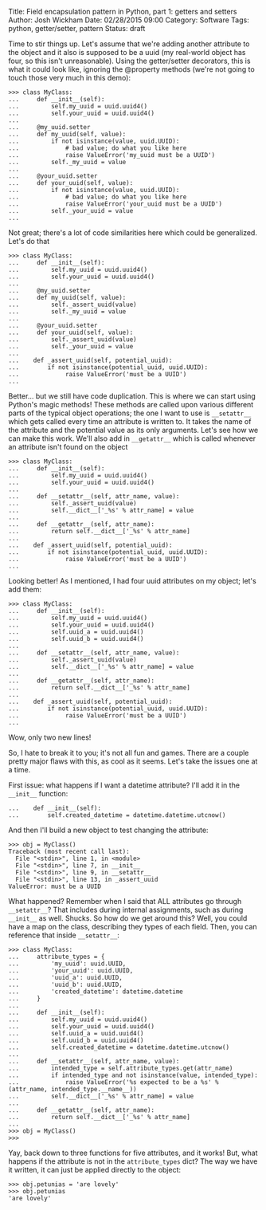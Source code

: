 Title: Field encapsulation pattern in Python, part 1: getters and setters
Author: Josh Wickham
Date: 02/28/2015 09:00
Category: Software
Tags: python, getter/setter, pattern
Status: draft


Time to stir things up. Let's assume that we're adding another attribute to the object and it also is supposed to be a
uuid (my real-world object has four, so this isn't unreasonable). Using the getter/setter decorators, this is what it
could look like, ignoring the @property methods (we're not going to touch those very much in this demo):

    >>> class MyClass:
    ...     def __init__(self):
    ...         self.my_uuid = uuid.uuid4()
    ...         self.your_uuid = uuid.uuid4()
    ...
    ...     @my_uuid.setter
    ...     def my_uuid(self, value):
    ...         if not isinstance(value, uuid.UUID):
    ...             # bad value; do what you like here
    ...             raise ValueError('my_uuid must be a UUID')
    ...         self._my_uuid = value
    ...
    ...     @your_uuid.setter
    ...     def your_uuid(self, value):
    ...         if not isinstance(value, uuid.UUID):
    ...             # bad value; do what you like here
    ...             raise ValueError('your_uuid must be a UUID')
    ...         self._your_uuid = value
    ... 

Not great; there's a lot of code similarities here which could be generalized. Let's do that

    >>> class MyClass:
    ...     def __init__(self):
    ...         self.my_uuid = uuid.uuid4()
    ...         self.your_uuid = uuid.uuid4()
    ...
    ...     @my_uuid.setter
    ...     def my_uuid(self, value):
    ...         self._assert_uuid(value)
    ...         self._my_uuid = value
    ...
    ...     @your_uuid.setter
    ...     def your_uuid(self, value):
    ...         self._assert_uuid(value)
    ...         self._your_uuid = value
    ...
    ...    def _assert_uuid(self, potential_uuid):
    ...        if not isinstance(potential_uuid, uuid.UUID):
    ...             raise ValueError('must be a UUID')
    ... 

Better... but we still have code duplication. This is where we can start using Python's magic methods! These methods
are called upon various different parts of the typical object operations; the one I want to use is `__setattr__` which
gets called every time an attribute is written to. It takes the name of the attribute and the potential value as its only
arguments. Let's see how we can make this work. We'll also add in `__getattr__` which is called whenever an attribute
isn't found on the object

    >>> class MyClass:
    ...     def __init__(self):
    ...         self.my_uuid = uuid.uuid4()
    ...         self.your_uuid = uuid.uuid4()
    ...
    ...     def __setattr__(self, attr_name, value):
    ...         self._assert_uuid(value)
    ...         self.__dict__['_%s' % attr_name] = value
    ...
    ...     def __getattr__(self, attr_name):
    ...         return self.__dict__['_%s' % attr_name]
    ...
    ...    def _assert_uuid(self, potential_uuid):
    ...        if not isinstance(potential_uuid, uuid.UUID):
    ...             raise ValueError('must be a UUID')
    ... 

Looking better! As I mentioned, I had four uuid attributes on my object; let's add them:

    >>> class MyClass:
    ...     def __init__(self):
    ...         self.my_uuid = uuid.uuid4()
    ...         self.your_uuid = uuid.uuid4()
    ...         self.uuid_a = uuid.uuid4()
    ...         self.uuid_b = uuid.uuid4()
    ...
    ...     def __setattr__(self, attr_name, value):
    ...         self._assert_uuid(value)
    ...         self.__dict__['_%s' % attr_name] = value
    ...
    ...     def __getattr__(self, attr_name):
    ...         return self.__dict__['_%s' % attr_name]
    ...
    ...    def _assert_uuid(self, potential_uuid):
    ...        if not isinstance(potential_uuid, uuid.UUID):
    ...             raise ValueError('must be a UUID')
    ... 

Wow, only two new lines!

So, I hate to break it to you; it's not all fun and games. There are a couple pretty major flaws with this, as cool as
it seems. Let's take the issues one at a time.

First issue: what happens if I want a datetime attribute? I'll add it in the `__init__` function:

    ...    def __init__(self):
    ...        self.created_datetime = datetime.datetime.utcnow()

And then I'll build a new object to test changing the attribute:

    >>> obj = MyClass()
    Traceback (most recent call last):
      File "<stdin>", line 1, in <module>
      File "<stdin>", line 7, in __init__
      File "<stdin>", line 9, in __setattr__
      File "<stdin>", line 13, in _assert_uuid
    ValueError: must be a UUID

What happened? Remember when I said that ALL attributes go through `__setattr__`? That includes during internal assignments,
such as during `__init__` as well. Shucks. So how do we get around this? Well, you could have a map on the class, describing
they types of each field. Then, you can reference that inside `__setattr__`:

    >>> class MyClass:
    ...     attribute_types = {
    ...         'my_uuid': uuid.UUID,
    ...         'your_uuid': uuid.UUID,
    ...         'uuid_a': uuid.UUID,
    ...         'uuid_b': uuid.UUID,
    ...         'created_datetime': datetime.datetime
    ...     }
    ...
    ...     def __init__(self):
    ...         self.my_uuid = uuid.uuid4()
    ...         self.your_uuid = uuid.uuid4()
    ...         self.uuid_a = uuid.uuid4()
    ...         self.uuid_b = uuid.uuid4()
    ...         self.created_datetime = datetime.datetime.utcnow()
    ...
    ...     def __setattr__(self, attr_name, value):
    ...         intended_type = self.attribute_types.get(attr_name)
    ...         if intended_type and not isinstance(value, intended_type):
    ...             raise ValueError('%s expected to be a %s' % (attr_name, intended_type.__name__))
    ...         self.__dict__['_%s' % attr_name] = value
    ...
    ...     def __getattr__(self, attr_name):
    ...         return self.__dict__['_%s' % attr_name]
    ... 
    >>> obj = MyClass()
    >>>

Yay, back down to three functions for five attributes, and it works! But, what happens if the attribute is not in the
`attribute_types` dict? The way we have it written, it can just be applied directly to the object:

    >>> obj.petunias = 'are lovely'
    >>> obj.petunias
    'are lovely'


